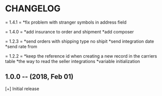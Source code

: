 # CHANGELOG

= 1.4.1 =
*fix problem with  stranger symbols in address field

= 1.4.0 =
*add insurance to order and shipment
*add composer

= 1.2.3 =
*send orders with shipping type no shipit
*send integration date
*send rate from

= 1.2.2 =
*keep the reference id when creating a new record in the carriers table
*the way to read the seller integrations
*variable initialization

## 1.0.0 -- (2018, Feb 01)
[+] Initial release
